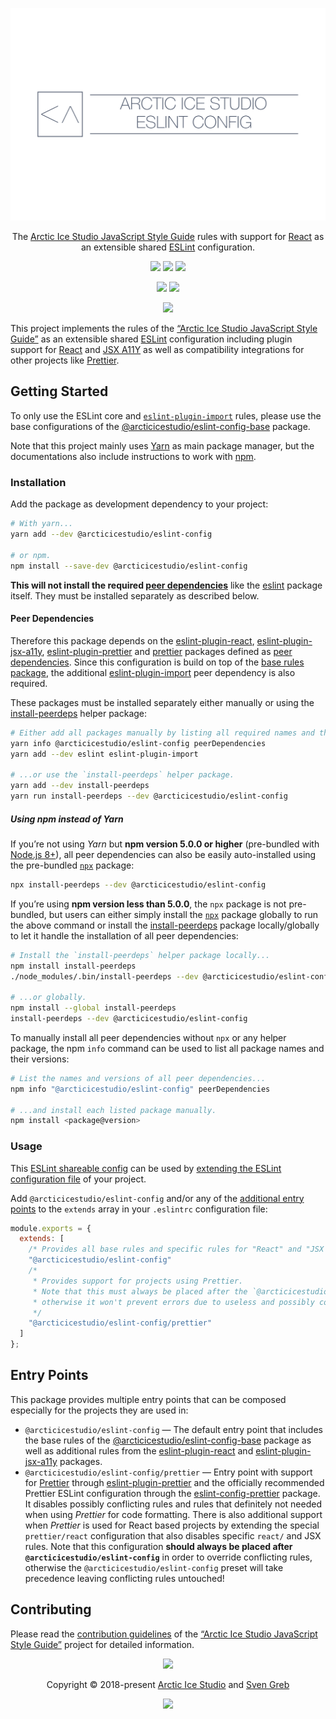 <p align="center"><img src="https://raw.githubusercontent.com/arcticicestudio/styleguide-javascript/develop/assets/images/packages/@arcticicestudio/eslint-config/repository-hero.svg?sanitize=true"/></p>

<p align="center">The <a href="https://github.com/arcticicestudio/styleguide-javascript" target="_blank">Arctic Ice Studio JavaScript Style Guide</a> rules with support for <a href="https://reactjs.org" target="_blank">React</a> as an extensible shared <a href="https://eslint.org" target="_blank">ESLint</a> configuration.</p>

<p align="center"><a href="https://github.com/arcticicestudio/styleguide-javascript/releases/latest" target="_blank"><img src="https://img.shields.io/github/release/arcticicestudio/styleguide-javascript.svg?style=flat-square&label=Release&logo=github&logoColor=eceff4&colorA=4c566a&colorB=88c0d0"/></a> <a href="https://arcticicestudio.github.io/styleguide-javascript" target="_blank"><img src="https://img.shields.io/github/release/arcticicestudio/styleguide-javascript.svg?style=flat-square&label=Docs&logo=read-the-docs&logoColor=eceff4&colorA=4c566a&colorB=88c0d0"/></a> <a href="https://github.com/arcticicestudio/styleguide-javascript/blob/develop/CHANGELOG.md" target="_blank"><img src="https://img.shields.io/github/release/arcticicestudio/styleguide-javascript.svg?style=flat-square&label=Changelog&logo=github&logoColor=eceff4&colorA=4c566a&colorB=88c0d0"/></a></p>

<p align="center"><a href="https://www.npmjs.com/package/@arcticicestudio/eslint-config" target="_blank"><img src="https://img.shields.io/npm/v/@arcticicestudio/eslint-config.svg?style=flat-square&label=npm&logoColor=eceff4&colorA=4c566a&colorB=88c0d0&logo=data:image/svg+xml;base64,PHN2ZyB4bWxucz0iaHR0cDovL3d3dy53My5vcmcvMjAwMC9zdmciIHdpZHRoPSIxNiIgaGVpZ2h0PSIxNiI+PHBhdGggZmlsbD0iI2Q4ZGVlOSIgZD0iTTEyIDE0SDRhMiAyIDAgMCAxLTItMlY0YTIgMiAwIDAgMSAyLTJoOGEyIDIgMCAwIDEgMiAydjhhMiAyIDAgMCAxLTIgMnpNNCAzLjMzMkEuNjcuNjcgMCAwIDAgMy4zMzIgNHY4YzAgLjM2Ny4zLjY2OC42NjguNjY4aDhhLjY3LjY3IDAgMCAwIC42NjgtLjY2OFY0QS42Ny42NyAwIDAgMCAxMiAzLjMzMnptMCAwIi8+PHBhdGggZmlsbD0iI2Q4ZGVlOSIgZD0iTTggNmgyLjY2OHY2LjY2OEg4em0wIDAiLz48L3N2Zz4K"/></a> <a href="https://www.npmjs.com/package/@arcticicestudio/eslint-config" target="_blank"><img src="https://img.shields.io/npm/dt/@arcticicestudio/eslint-config.svg?style=flat-square&label=Downloads&logoColor=eceff4&colorA=4c566a&colorB=88c0d0&logo=data:image/svg+xml;base64,PHN2ZyB4bWxucz0iaHR0cDovL3d3dy53My5vcmcvMjAwMC9zdmciIHdpZHRoPSIxNiIgaGVpZ2h0PSIxNiI+PHBhdGggZmlsbD0iI2Q4ZGVlOSIgZD0iTTEyIDE0SDRhMiAyIDAgMCAxLTItMlY0YTIgMiAwIDAgMSAyLTJoOGEyIDIgMCAwIDEgMiAydjhhMiAyIDAgMCAxLTIgMnpNNCAzLjMzMkEuNjcuNjcgMCAwIDAgMy4zMzIgNHY4YzAgLjM2Ny4zLjY2OC42NjguNjY4aDhhLjY3LjY3IDAgMCAwIC42NjgtLjY2OFY0QS42Ny42NyAwIDAgMCAxMiAzLjMzMnptMCAwIi8+PHBhdGggZmlsbD0iI2Q4ZGVlOSIgZD0iTTggNmgyLjY2OHY2LjY2OEg4em0wIDAiLz48L3N2Zz4K"/></a></p>

<p align="center"><a href="https://circleci.com/gh/arcticicestudio/styleguide-javascript" target="_blank"><img src="https://img.shields.io/circleci/project/github/arcticicestudio/styleguide-javascript/develop.svg?style=flat-square&label=Build&logo=circleci&logoColor=eceff4&colorA=4c566a"/></a></p>

This project implements the rules of the [“Arctic Ice Studio JavaScript Style Guide”][gh-stg-repo] as an extensible shared [ESLint][] configuration including plugin support for [React][gh-esl-p-react] and [JSX A11Y][gh-esl-p-jsx-a11y] as well as compatibility integrations for other projects like [Prettier][].

## Getting Started

To only use the ESLint core and [`eslint-plugin-import`][gh-esl-p-import] rules, please use the base configurations of the [@arcticicestudio/eslint-config-base][gh-t-pkg-esl-base] package.

Note that this project mainly uses [Yarn][] as main package manager, but the documentations also include instructions to work with [npm][].

### Installation

Add the package as development dependency to your project:

```sh
# With yarn...
yarn add --dev @arcticicestudio/eslint-config

# or npm.
npm install --save-dev @arcticicestudio/eslint-config
```

**This will not install the required [peer dependencies][node-b-peerdeps]** like the [eslint][gh-eslint] package itself. They must be installed separately as described below.

#### Peer Dependencies

Therefore this package depends on the [eslint-plugin-react][gh-esl-p-react], [eslint-plugin-jsx-a11y][gh-esl-p-jsx-a11y], [eslint-plugin-prettier][gh-esl-p-prettier] and [prettier][gh-prettier] packages defined as [peer dependencies][node-b-peerdeps].
Since this configuration is build on top of the [base rules package][gh-t-pkg-esl-base], the additional [eslint-plugin-import][gh-esl-p-import] peer dependency is also required.

These packages must be installed separately either manually or using the [install-peerdeps][npm-install-peerdeps] helper package:

```sh
# Either add all packages manually by listing all required names and their versions and install them manually...
yarn info @arcticicestudio/eslint-config peerDependencies
yarn add --dev eslint eslint-plugin-import

# ...or use the `install-peerdeps` helper package.
yarn add --dev install-peerdeps
yarn run install-peerdeps --dev @arcticicestudio/eslint-config
```

##### Using npm instead of Yarn

If you’re not using _Yarn_ but **npm version 5.0.0 or higher** (pre-bundled with [Node.js 8+][node-dl]), all peer dependencies can also be easily auto-installed using the pre-bundled [`npx`][npm-npx] package:

```sh
npx install-peerdeps --dev @arcticicestudio/eslint-config
```

If you’re using **npm version less than 5.0.0**, the `npx` package is not pre-bundled, but users can either simply install the [`npx`][npm-npx] package globally to run the above command or install the [install-peerdeps][npm-install-peerdeps] package locally/globally to let it handle the installation of all peer dependencies:

```sh
# Install the `install-peerdeps` helper package locally...
npm install install-peerdeps
./node_modules/.bin/install-peerdeps --dev @arcticicestudio/eslint-config

# ...or globally.
npm install --global install-peerdeps
install-peerdeps --dev @arcticicestudio/eslint-config
```

To manually install all peer dependencies without `npx` or any helper package, the npm `info` command can be used to list all package names and their versions:

```sh
# List the names and versions of all peer dependencies...
npm info "@arcticicestudio/eslint-config" peerDependencies

# ...and install each listed package manually.
npm install <package@version>
```

### Usage

This [ESLint shareable config][esl-d-conf_share] can be used by [extending the ESLint configuration file][esl-d-config#ext_conf] of your project.

Add `@arcticicestudio/eslint-config` and/or any of the [additional entry points](#entry-points) to the `extends` array in your `.eslintrc` configuration file:

```js
module.exports = {
  extends: [
    /* Provides all base rules and specific rules for "React" and "JSX A11Y". */
    "@arcticicestudio/eslint-config"
    /*
     * Provides support for projects using Prettier.
     * Note that this must always be placed after the `@arcticicestudio/eslint-config` preset to take precedence,
     * otherwise it won't prevent errors due to useless and possibly conflicting rules!
     */
    "@arcticicestudio/eslint-config/prettier"
  ]
};
```

## Entry Points

This package provides multiple entry points that can be composed especially for the projects they are used in:

- `@arcticicestudio/eslint-config` — The default entry point that includes the base rules of the [@arcticicestudio/eslint-config-base][gh-t-pkg-esl-base] package as well as additional rules from the [eslint-plugin-react][gh-esl-p-react] and [eslint-plugin-jsx-a11y][gh-esl-p-jsx-a11y] packages.
- `@arcticicestudio/eslint-config/prettier` — Entry point with support for [Prettier][] through [eslint-plugin-prettier][gh-esl-p-prettier] and the officially recommended Prettier ESLint configuration through the [eslint-config-prettier][gh-esl-c-prettier] package. It disables possibly conflicting rules and rules that definitely not needed when using _Prettier_ for code formatting. There is also additional support when _Prettier_ is used for React based projects by extending the special `prettier/react` configuration that also disables specific `react/` and JSX rules. Note that this configuration **should always be placed after `@arcticicestudio/eslint-config`** in order to override conflicting rules, otherwise the `@arcticicestudio/eslint-config` preset will take precedence leaving conflicting rules untouched!

## Contributing

Please read the [contribution guidelines][gh-stg-b-readme#contrib] of the [“Arctic Ice Studio JavaScript Style Guide”][gh-stg-repo] project for detailed information.

<p align="center"><img src="https://raw.githubusercontent.com/arcticicestudio/nord-docs/develop/assets/images/nord/repository-footer-separator.svg?sanitize=true" /></p>

<p align="center">Copyright &copy; 2018-present <a href="https://www.arcticicestudio.com" target="_blank">Arctic Ice Studio</a> and <a href="https://www.svengreb.de" target="_blank">Sven Greb</a></p>

<p align="center"><a href="https://github.com/arcticicestudio/styleguide-javascript/blob/develop/LICENSE.md" target="_blank"><img src="https://img.shields.io/static/v1.svg?style=flat-square&label=License&message=MIT&logoColor=eceff4&logo=github&colorA=4c566a&colorB=88c0d0"/></a></p>

[esl-d-conf_share]: https://eslint.org/docs/developer-guide/shareable-configs
[esl-d-config#ext_conf]: https://eslint.org/docs/user-guide/configuring#extending-configuration-files
[eslint]: https://eslint.org
[gh-esl-c-prettier]: https://github.com/prettier/eslint-config-prettier
[gh-esl-p-import]: https://github.com/benmosher/eslint-plugin-import
[gh-esl-p-jsx-a11y]: https://github.com/evcohen/eslint-plugin-jsx-a11y
[gh-esl-p-prettier]: https://github.com/prettier/eslint-plugin-prettier
[gh-esl-p-react]: https://github.com/yannickcr/eslint-plugin-react
[gh-eslint]: https://github.com/eslint/eslint
[gh-prettier]: https://github.com/prettier/prettier
[gh-stg-b-readme#contrib]: https://github.com/arcticicestudio/styleguide-javascript#contributing
[gh-stg-repo]: https://github.com/arcticicestudio/styleguide-javascript
[gh-t-pkg-esl-base]: https://github.com/arcticicestudio/styleguide-javascript/tree/develop/packages/@arcticicestudio/eslint-config-base
[node-b-peerdeps]: https://nodejs.org/en/blog/npm/peer-dependencies
[node-dl]: https://nodejs.org/en/download
[npm-install-peerdeps]: https://www.npmjs.com/package/install-peerdeps
[npm-npx]: https://www.npmjs.com/package/npx
[npm]: https://npmjs.com
[prettier]: https://prettier.io
[yarn]: https://yarnpkg.com

